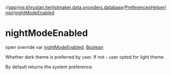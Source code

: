 //[app](../../../index.md)/[me.khruslan.tierlistmaker.data.providers.database](../index.md)/[PreferencesHelperImpl](index.md)/[nightModeEnabled](night-mode-enabled.md)

# nightModeEnabled

open override var [nightModeEnabled](night-mode-enabled.md): [Boolean](https://kotlinlang.org/api/latest/jvm/stdlib/kotlin/-boolean/index.html)

Whether dark theme is preferred by user. If not - user opted for light theme.

By default returns the system preference.
